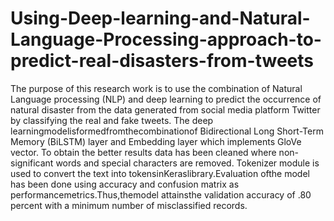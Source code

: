 # Using-Deep-learning-and-Natural-Language-Processing-approach-to-predict-real-disasters-from-tweets
The purpose of this research work is to
use the combination of Natural Language
processing (NLP) and deep learning to predict the
occurrence of natural disaster from the data
generated from social media platform Twitter by
classifying the real and fake tweets. The deep
learningmodelisformedfromthecombinationof
Bidirectional Long Short-Term Memory (BiLSTM) layer and Embedding layer which
implements GloVe vector. To obtain the better
results data has been cleaned where non-significant
words and special characters are removed.
Tokenizer module is used to convert the text into
tokensinKeraslibrary.Evaluation ofthe model has
been done using accuracy and confusion matrix as
performancemetrics.Thus,themodel attainsthe
validation accuracy of .80 percent with a minimum
number of misclassified records.
